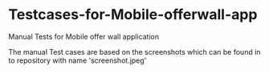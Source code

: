 # Testcases-for-Mobile-offerwall-app
Manual Tests for Mobile offer wall application

The manual Test cases are based on the screenshots which can be found in to repository with name 'screenshot.jpeg'
